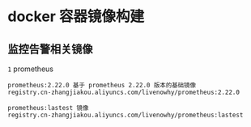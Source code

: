 # docker 容器镜像构建

## 监控告警相关镜像

  `1` prometheus

    prometheus:2.22.0 基于 prometheus 2.22.0 版本的基础镜像
    registry.cn-zhangjiakou.aliyuncs.com/livenowhy/prometheus:2.22.0
    
    prometheus:lastest 镜像
    registry.cn-zhangjiakou.aliyuncs.com/livenowhy/prometheus:lastest